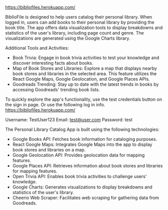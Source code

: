 https://bibliofiles.herokuapp.com/ 

BiblioFile is designed to help users catalog their personal library. 
When logged in, users can add books to their personal library by providing the book title.
The app offers data visualization tools to display breakdowns and statistics of the user's library, including page count and genre.
The visualizations are generated using the Google Charts library.

Additional Tools and Activities:

- Book Trivia: Engage in book trivia activities to test your knowledge and discover interesting facts about books.
- Map of Book Stores and Libraries: Explore a map that displays nearby book stores and libraries in the selected area. 
This feature utilizes the React Google Maps, Google Geolocation, and Google Places APIs.
- Goodreads Trending: Stay up to date with the latest trends in books by accessing Goodreads' trending book lists.

To quickly explore the app's functionality, use the test credentials button on the sign in page.
Or use the following log in info. https://bibliofiles.herokuapp.com/

Username: TestUser123
Email: test@user.com
Password: test

The Personal Library Catalog App is built using the following technologies:

- Google Books API: Fetches book information for cataloging purposes.
- React Google Maps: Integrates Google Maps into the app to display book stores and libraries on a map.
- Google Geolocation API: Provides geolocation data for mapping features.
- Google Places API: Retrieves information about book stores and libraries for mapping features.
- Open Trivia API: Enables book trivia activities to challenge users' knowledge.
- Google Charts: Generates visualizations to display breakdowns and statistics of the user's library.
- Cheerio Web Scraper: Facilitates web scraping for gathering data from Goodreads.
